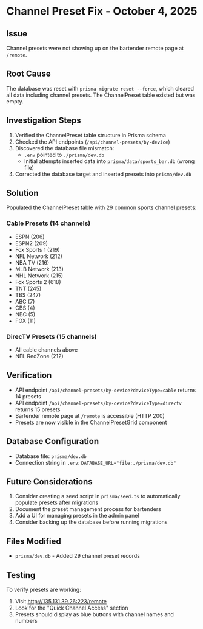 # Channel Preset Fix - October 4, 2025

## Issue
Channel presets were not showing up on the bartender remote page at `/remote`.

## Root Cause
The database was reset with `prisma migrate reset --force`, which cleared all data including channel presets. The ChannelPreset table existed but was empty.

## Investigation Steps
1. Verified the ChannelPreset table structure in Prisma schema
2. Checked the API endpoints (`/api/channel-presets/by-device`)
3. Discovered the database file mismatch:
   - `.env` pointed to `./prisma/dev.db`
   - Initial attempts inserted data into `prisma/data/sports_bar.db` (wrong file)
4. Corrected the database target and inserted presets into `prisma/dev.db`

## Solution
Populated the ChannelPreset table with 29 common sports channel presets:

### Cable Presets (14 channels)
- ESPN (206)
- ESPN2 (209)
- Fox Sports 1 (219)
- NFL Network (212)
- NBA TV (216)
- MLB Network (213)
- NHL Network (215)
- Fox Sports 2 (618)
- TNT (245)
- TBS (247)
- ABC (7)
- CBS (4)
- NBC (5)
- FOX (11)

### DirecTV Presets (15 channels)
- All cable channels above
- NFL RedZone (212)

## Verification
- API endpoint `/api/channel-presets/by-device?deviceType=cable` returns 14 presets
- API endpoint `/api/channel-presets/by-device?deviceType=directv` returns 15 presets
- Bartender remote page at `/remote` is accessible (HTTP 200)
- Presets are now visible in the ChannelPresetGrid component

## Database Configuration
- Database file: `prisma/dev.db`
- Connection string in `.env`: `DATABASE_URL="file:./prisma/dev.db"`

## Future Considerations
1. Consider creating a seed script in `prisma/seed.ts` to automatically populate presets after migrations
2. Document the preset management process for bartenders
3. Add a UI for managing presets in the admin panel
4. Consider backing up the database before running migrations

## Files Modified
- `prisma/dev.db` - Added 29 channel preset records

## Testing
To verify presets are working:
1. Visit http://135.131.39.26:223/remote
2. Look for the "Quick Channel Access" section
3. Presets should display as blue buttons with channel names and numbers

